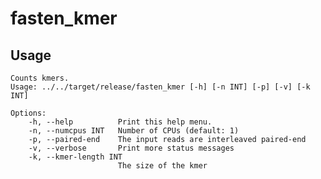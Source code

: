 # fasten_kmer

## Usage


    Counts kmers.
    Usage: ../../target/release/fasten_kmer [-h] [-n INT] [-p] [-v] [-k INT]
    
    Options:
        -h, --help          Print this help menu.
        -n, --numcpus INT   Number of CPUs (default: 1)
        -p, --paired-end    The input reads are interleaved paired-end
        -v, --verbose       Print more status messages
        -k, --kmer-length INT
                            The size of the kmer
    
